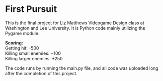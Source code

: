 # First Pursuit

This is the final project for Liz Matthews Videogame Design class at Washington and Lee University. It is Python code mainly utilizing the Pygame module.

**Scoring:** <br />
Getting hit: -500 <br />
Killing small enemies: +100 <br />
Killing larger enemies: +250 <br />

The code runs by running the main.py file, and all code was uploaded long after the completion of this project.
    
